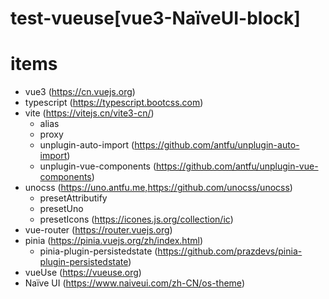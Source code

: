 # test-vueuse[vue3-NaïveUI-block]

# items

- vue3 (https://cn.vuejs.org)
- typescript (https://typescript.bootcss.com)
- vite (https://vitejs.cn/vite3-cn/)
  - alias
  - proxy
  - unplugin-auto-import (https://github.com/antfu/unplugin-auto-import)
  - unplugin-vue-components (https://github.com/antfu/unplugin-vue-components)
- unocss (https://uno.antfu.me,https://github.com/unocss/unocss)
  - presetAttributify
  - presetUno
  - presetIcons (https://icones.js.org/collection/ic)
- vue-router (https://router.vuejs.org)
- pinia (https://pinia.vuejs.org/zh/index.html)
  - pinia-plugin-persistedstate (https://github.com/prazdevs/pinia-plugin-persistedstate)
- vueUse (https://vueuse.org)
- Naïve UI (https://www.naiveui.com/zh-CN/os-theme)